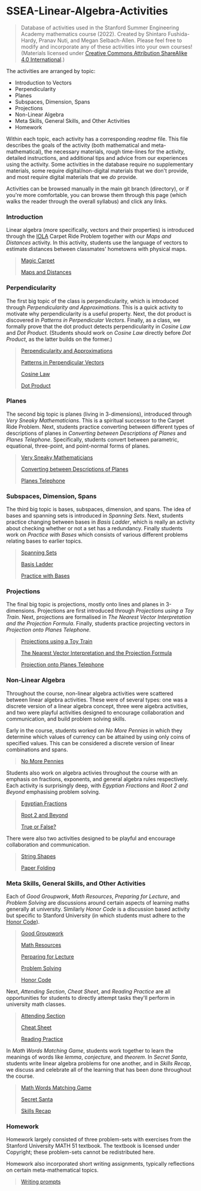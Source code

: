 # SSEA-Linear-Algebra-Activities
> Database of activities used in the Stanford Summer Engineering Academy mathematics course (2022). Created by Shintaro Fushida-Hardy, Pranav Nuti, and Megan Selbach-Allen. Please feel free to modify and incorporate any of these activities into your own courses! (Materials licensed under [Creative Commons Attribution ShareAlike 4.0 International](https://creativecommons.org/licenses/by-sa/4.0/).)

The activities are arranged by topic: 
+ Introduction to Vectors
+ Perpendicularity
+ Planes
+ Subspaces, Dimension, Spans
+ Projections
+ Non-Linear Algebra
+ Meta Skills, General Skills, and Other Activities
+ Homework

Within each topic, each activity has a corresponding _readme_ file. This file describes the goals of the activity (both mathematical and meta-mathematical), the necessary materials, rough time-lines for the activity, detailed instructions, and additional tips and advice from our experiences using the activity. Some activities in the database require no supplementary materials, some require digital/non-digital materials that we don't provide, and most require digital materials that we _do_ provide.

Activities can be browsed manually in the main git branch (directory), or if you're more comfortable, you can browse them through this page (which walks the reader through the overall syllabus) and click any links.

### Introduction

Linear algebra (more specifically, vectors and their properties) is introduced through the [IOLA](https://iola.math.vt.edu/index.php) Carpet Ride Problem together with our _Maps and Distances_ activity. In this activity, students use the language of vectors to estimate distances between classmates' hometowns with physical maps.
> [Magic Carpet](https://github.com/sfushidahardy/SSEA-Linear-Algebra-Activities/blob/main/Introduction/MagicCarpet/)
>
> [Maps and Distances](https://github.com/sfushidahardy/SSEA-Linear-Algebra-Activities/blob/main/Introduction/MapsAndDistances/)

### Perpendicularity

The first big topic of the class is perpendicularity, which is introduced through _Perpendicularity and Approximations_. This is a quick activity to motivate why perpendicularity is a useful property. Next, the dot product is discovered in _Patterns in Perpendicular Vectors_. Finally, as a class, we formally prove that the dot product detects perpendicularity in _Cosine Law_ and _Dot Product_. (Students should work on _Cosine Law_ directly before _Dot Product_, as the latter builds on the former.) 
> [Perpendicularity and Approximations](https://github.com/sfushidahardy/SSEA-Linear-Algebra-Activities/blob/main/Perpendicularity/PerpendicularityAndApproximations/)
> 
> [Patterns in Perpendicular Vectors](https://github.com/sfushidahardy/SSEA-Linear-Algebra-Activities/blob/main/Perpendicularity/PatternsInPerpendicularVectors/)
>
> [Cosine Law](https://github.com/sfushidahardy/SSEA-Linear-Algebra-Activities/blob/main/Perpendicularity/CosineLaw/)
> 
> [Dot Product](https://github.com/sfushidahardy/SSEA-Linear-Algebra-Activities/blob/main/Perpendicularity/DotProduct/)

### Planes

The second big topic is planes (living in 3-dimensions), introduced through _Very Sneaky Mathematicians_. This is a spiritual successor to the Carpet Ride Problem. Next, students practice converting between different types of descriptions of planes in _Converting between Descriptions of Planes_ and _Planes Telephone_. Specifically, students convert between parametric, equational, three-point, and point-normal forms of planes.
> [Very Sneaky Mathematicians](https://github.com/sfushidahardy/SSEA-Linear-Algebra-Activities/blob/main/Planes/VerySneakyMathematicians)
>
> [Converting between Descriptions of Planes](https://github.com/sfushidahardy/SSEA-Linear-Algebra-Activities/blob/main/Planes/ConvertingBetweenDescriptionsOfPlanes)
>
> [Planes Telephone](https://github.com/sfushidahardy/SSEA-Linear-Algebra-Activities/blob/main/Planes/PlanesTelephone)

### Subspaces, Dimension, Spans

The third big topic is bases, subspaces, dimension, and spans. The idea of bases and spanning sets is introduced in _Spanning Sets_. Next, students practice changing between bases in _Basis Ladder_, which is 
really an activity about checking whether or not a set has a redundancy. Finally students work on _Practice with Bases_ which consists of various different problems relating bases to earlier topics.
> [Spanning Sets](https://github.com/sfushidahardy/SSEA-Linear-Algebra-Activities/blob/main/SubspaceDimensionSpan/SpanningSets)
>
> [Basis Ladder](https://github.com/sfushidahardy/SSEA-Linear-Algebra-Activities/blob/main/SubspaceDimensionSpan/BasisLadder)
>
> [Practice with Bases](https://github.com/sfushidahardy/SSEA-Linear-Algebra-Activities/blob/main/SubspaceDimensionSpan/PracticeWithBases)

### Projections

The final big topic is projections, mostly onto lines and planes in 3-dimensions. Projections are first introduced through _Projections using a Toy Train_. Next, projections are formalised in _The Nearest Vector Interpretation and the Projection Formula_. Finally, students practice projecting vectors in _Projection onto Planes Telephone_.
> [Projections using a Toy Train](https://github.com/sfushidahardy/SSEA-Linear-Algebra-Activities/blob/main/Projections/ProjectionsUsingAToyTrain)
>
> [The Nearest Vector Interpretation and the Projection Formula](https://github.com/sfushidahardy/SSEA-Linear-Algebra-Activities/blob/main/Projections/TheNearestVectorInterpretationAndTheProjectionFormula)
>
> [Projection onto Planes Telephone](https://github.com/sfushidahardy/SSEA-Linear-Algebra-Activities/blob/main/Projections/ProjectionOntoPlanesTelephone)

### Non-Linear Algebra

Throughout the course, non-linear algebra activities were scattered between linear algebra activities. These were of several types: one was a discrete version of a linear algebra concept, three were algebra activities, and two were playful activities designed to encourage collaboration and communication, and build problem solving skills.

Early in the course, students worked on _No More Pennies_ in which they determine which values of currency can be attained by using only coins of specified values. This can be considered a discrete version of linear combinations and spans.
> [No More Pennies](https://github.com/sfushidahardy/SSEA-Linear-Algebra-Activities/blob/main/Non-LinearAlgebra/NoMorePennies)

Students also work on algebra activies throughout the course with an emphasis on fractions, exponents, and general algebra rules respectively. Each activity is surprisingly deep, with _Egyptian Fractions_ and _Root 2 and Beyond_ emphasising problem solving.
> [Egyptian Fractions](https://github.com/sfushidahardy/SSEA-Linear-Algebra-Activities/blob/main/Non-LinearAlgebra/EgyptianFractions)
>
> [Root 2 and Beyond](https://github.com/sfushidahardy/SSEA-Linear-Algebra-Activities/blob/main/Non-LinearAlgebra/Root2AndBeyond)
>
> [True or False?](https://github.com/sfushidahardy/SSEA-Linear-Algebra-Activities/blob/main/Non-LinearAlgebra/TrueOrFalse)

There were also two activities designed to be playful and encourage collaboration and communication.
> [String Shapes](https://github.com/sfushidahardy/SSEA-Linear-Algebra-Activities/blob/main/Non-LinearAlgebra/StringShapes)
>
> [Paper Folding](https://github.com/sfushidahardy/SSEA-Linear-Algebra-Activities/blob/main/Non-LinearAlgebra/PaperFolding)

### Meta Skills, General Skills, and Other Activities

Each of _Good Groupwork_, _Math Resources_, _Preparing for Lecture_, and _Problem Solving_ are discussions around certain aspects of learning maths generally at university. Similarly _Honor Code_ is a discussion based activity but specific to Stanford University (in which students must adhere to the [Honor Code](https://communitystandards.stanford.edu/policies-guidance/honor-code)). 
> [Good Groupwork](https://github.com/sfushidahardy/SSEA-Linear-Algebra-Activities/blob/main/MetaSkills/GoodGroupwork)
>
> [Math Resources](https://github.com/sfushidahardy/SSEA-Linear-Algebra-Activities/blob/main/MetaSkills/MathResources)
>
> [Perparing for Lecture](https://github.com/sfushidahardy/SSEA-Linear-Algebra-Activities/blob/main/MetaSkills/PreparingForLecture)
>
> [Problem Solving](https://github.com/sfushidahardy/SSEA-Linear-Algebra-Activities/blob/main/MetaSkills/ProblemSolving)
>
> [Honor Code](https://github.com/sfushidahardy/SSEA-Linear-Algebra-Activities/blob/main/MetaSkills/HonorCode)

Next, _Attending Section_, _Cheat Sheet_, and _Reading Practice_ are all opportunities for students to directly attempt tasks they'll perform in university math classes.
> [Attending Section](https://github.com/sfushidahardy/SSEA-Linear-Algebra-Activities/blob/main/MetaSkills/AttendingSection)
>
> [Cheat Sheet](https://github.com/sfushidahardy/SSEA-Linear-Algebra-Activities/blob/main/MetaSkills/CheatSheet)
>
> [Reading Practice](https://github.com/sfushidahardy/SSEA-Linear-Algebra-Activities/blob/main/MetaSkills/ReadingPractice)

In _Math Words Matching Game_, students work together to learn the meanings of words like _lemma_, _conjecture_, and _theorem_. In _Secret Santa_, students write linear algebra problems for one another, and in _Skills Recap_, we discuss and celebrate all of the learning that has been done throughout the course.
> [Math Words Matching Game](https://github.com/sfushidahardy/SSEA-Linear-Algebra-Activities/blob/main/MetaSkills/MathWordsMatchingGame)
>
> [Secret Santa](https://github.com/sfushidahardy/SSEA-Linear-Algebra-Activities/blob/main/MetaSkills/SecretSanta)
>
> [Skills Recap](https://github.com/sfushidahardy/SSEA-Linear-Algebra-Activities/blob/main/MetaSkills/SkillsRecap)

### Homework

Homework largely consisted of three problem-sets with exercises from the Stanford University MATH 51 textbook. The textbook is licensed under Copyright; these problem-sets cannot be redistributed here.

Homework also incorporated short writing assignments, typically reflections on certain meta-mathematical topics.
> [Writing prompts](https://github.com/sfushidahardy/SSEA-Linear-Algebra-Activities/blob/main/Homework/Writing/)

